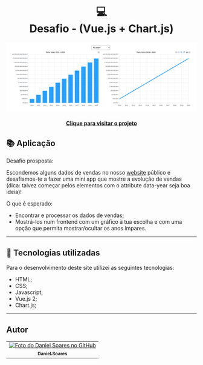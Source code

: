 <h1 align="center">
  💻<br>Desafio - (Vue.js + Chart.js)
</h1>

![Resultado final do projeto](public/preview.png)

<h4 align="center"><a href="https://dashboard-mcoutinho-nx82xltvv-danielsoaress.vercel.app/">Clique para visitar o projeto</a></h4>

## 📚 Aplicação

Desafio prosposta:

Escondemos alguns dados de vendas no nosso <a href="www.mcoutinhopecas.pt/">website</a> público e desafiamos-te a fazer uma mini app que mostre a evolução de vendas (dica: talvez começar pelos elementos com o attribute data-year seja boa ideia)!

O que é esperado:

- Encontrar e processar os dados de vendas;
- Mostrá-los num frontend com um gráfico à tua escolha e com uma opção que permita mostrar/ocultar os anos ímpares.

---

## 💼 Tecnologias utilizadas

Para o desenvolvimento deste site utilizei as seguintes tecnologias:

- HTML;
- CSS;
- Javascript;
- Vue.js 2;
- Chart.js;

---

<h2>Autor</h2>

<table>
  <tr>
    <td align="center">
      <a href="https://github.com/daniel-soaress">
        <img src="https://avatars.githubusercontent.com/u/27651005?v=4" width="100px;" alt="Foto do Daniel Soares no GitHub"/><br>
        <sub>
          <b>Daniel Soares</b>
        </sub>
      </a>
    </td>
  </tr>
</table>
